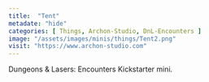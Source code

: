 ```yaml
---
title:  "Tent"
metadate: "hide"
categories: [ Things, Archon-Studio, DnL-Encounters ]
image: "/assets/images/minis/things/Tent2.png"
visit: "https://www.archon-studio.com"
---
```

Dungeons & Lasers: Encounters Kickstarter mini.